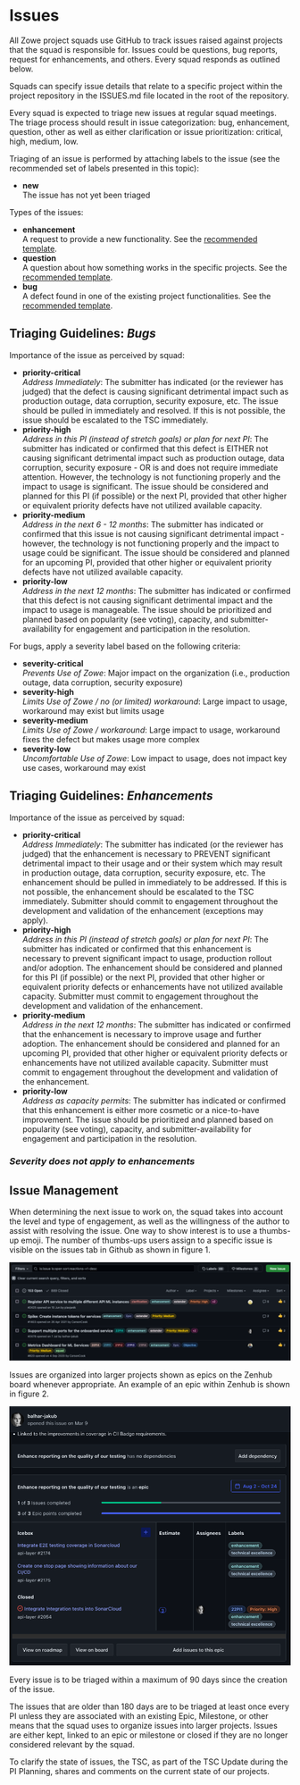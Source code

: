 # Issues

All Zowe project squads use GitHub to track issues raised against projects that the squad is responsible for. Issues could be questions, bug reports, request for enhancements, and others.
Every squad responds as outlined below. 

Squads can specify issue details that relate to a specific project within the project
repository in the ISSUES.md file located in the root of the repository. 

Every squad is expected to triage new issues at regular squad meetings. The triage process should result 
in issue categorization: bug, enhancement, question, other as well as either clarification or issue prioritization: critical, high, medium, low.

Triaging of an issue is performed by attaching labels to the issue (see the recommended set of labels presented in this topic):

- **new**  
 The issue has not yet been triaged

Types of the issues:

- **enhancement**  
A request to provide a new functionality. See the [recommended template](https://github.com/zowe/api-layer/blob/v2.x.x/.github/ISSUE_TEMPLATE/feature_request.md). 
- **question**  
A question about how something works in the specific projects. See the [recommended template](https://github.com/zowe/api-layer/blob/v2.x.x/.github/ISSUE_TEMPLATE/question.md).
- **bug**  
A defect found in one of the existing project functionalities. See the [recommended template](https://github.com/zowe/api-layer/blob/v2.x.x/.github/ISSUE_TEMPLATE/bug_report.md).

## Triaging Guidelines: *Bugs*

Importance of the issue as perceived by squad:

- **priority-critical**  
*Address Immediately*: The submitter has indicated (or the reviewer has judged) that the defect is causing significant detrimental impact such as production outage, data corruption, security exposure, etc. The issue should be pulled in immediately and resolved. If this is not possible, the issue should be escalated to the TSC immediately.
- **priority-high**  
*Address in this PI (instead of stretch goals) or plan for next PI*: The submitter has indicated or confirmed that this defect is EITHER not causing significant detrimental impact such as production outage, data corruption, security exposure - OR is and does not require immediate attention. However, the technology is not functioning properly and the impact to usage is significant. The issue should be considered and planned for this PI (if possible) or the next PI, provided that other higher or equivalent priority defects have not utilized available capacity.
- **priority-medium**  
*Address in the next 6 - 12 months*: The submitter has indicated or confirmed that this issue is not causing significant detrimental impact - however, the technology is not functioning properly and the impact to usage could be significant. The issue should be considered and planned for an upcoming PI, provided that other higher or equivalent priority defects have not utilized available capacity.
- **priority-low**  
*Address in the next 12 months*: The submitter has indicated or confirmed that this defect is not causing significant detrimental impact and the impact to usage is manageable. The issue should be prioritized and planned based on popularity (see voting), capacity, and submitter-availability for engagement and participation in the resolution.

For bugs, apply a severity label based on the following criteria:

- **severity-critical**  
*Prevents Use of Zowe*: Major impact on the organization (i.e., production outage, data corruption, security exposure)
- **severity-high**  
*Limits Use of Zowe / no (or limited) workaround*: Large impact to usage, workaround may exist but limits usage
- **severity-medium**  
*Limits Use of Zowe / workaround*: Large impact to usage, workaround fixes the defect but makes usage more complex 
- **severity-low**  
*Uncomfortable Use of Zowe*: Low impact to usage, does not impact key use cases, workaround may exist

## Triaging Guidelines: *Enhancements*

Importance of the issue as perceived by squad:

- **priority-critical**  
*Address Immediately*: The submitter has indicated (or the reviewer has judged) that the enhancement is necessary to PREVENT significant detrimental impact to their usage and or their system which may result in production outage, data corruption, security exposure, etc. The enhancement should be pulled in immediately to be addressed. If this is not possible, the enhancement should be escalated to the TSC immediately. Submitter should commit to engagement throughout the development and validation of the enhancement (exceptions may apply).
- **priority-high**  
*Address in this PI (instead of stretch goals) or plan for next PI*: The submitter has indicated or confirmed that this enhancement is necessary to prevent significant impact to usage, production rollout and/or adoption. The enhancement should be considered and planned for this PI (if possible) or the next PI, provided that other higher or equivalent priority defects or enhancements have not utilized available capacity. Submitter must commit to engagement throughout the development and validation of the enhancement.
- **priority-medium**  
*Address in the next 12 months*: The submitter has indicated or confirmed that the enhancement is necessary to improve usage and further adoption. The enhancement should be considered and planned for an upcoming PI, provided that other higher or equivalent priority defects or enhancements have not utilized available capacity. Submitter must commit to engagement throughout the development and validation of the enhancement.
- **priority-low**  
*Address as capacity permits*: The submitter has indicated or confirmed that this enhancement is either more cosmetic or a nice-to-have improvement. The issue should be prioritized and planned based on popularity (see voting), capacity, and submitter-availability for engagement and participation in the resolution.

### *Severity does not apply to enhancements*

## Issue Management

When determining the next issue to work on, the squad takes into account the level and type of engagement, as well as the willingness 
of the author to assist with resolving the issue. One way to show interest is to use a thumbs-up emoji. The number of thumbs-ups users assign to a specific issue is visible on the issues tab in Github as shown in figure 1.

![Thumbs-up view](issues-thumbs-up.png "Figure 1: Thumbs-up view")

Issues are organized into larger projects shown as epics on the Zenhub board whenever appropriate. An example of an epic within Zenhub is shown in figure 2. 

![Epic view](issues-epic.png "Figure 2: Epic view")

Every issue is to be triaged within a maximum of 90 days since the creation of the issue. 

The issues that are older than 180 days are to be triaged at least once every PI unless they are associated with an 
existing Epic, Milestone, or other means that the squad uses to organize issues into larger projects. Issues are either kept, linked to an epic or milestone or closed if they are no longer considered relevant by the squad. 

To clarify the state of issues, the TSC, as part of the TSC Update during the PI Planning, shares and comments on the current state of our projects. 
